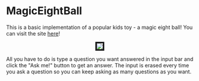 # MagicEightBall

 This is a basic implementation of a popular kids toy - a magic eight ball! You can visit the site [here](https://aasiyahf.github.io/magiceightball/)! 
 
 <p align="center">
  <img border="4" src="https://user-images.githubusercontent.com/39141464/76653338-e013e780-653e-11ea-9a7d-ae8ed62a61c7.png">
</p>
   
   
 All you have to do is type a question you want answered in the input bar and click the "Ask me!" button to get an answer. The input is erased every time you ask a question so you can keep asking as many questions as you want.
